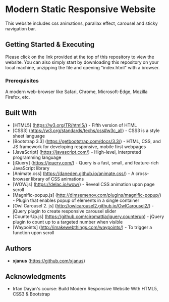# Modern Static Responsive Website

This website includes css animations, parallax effect, carousel and sticky navigation bar. 

## Getting Started & Executing

Please click on the link provided at the top of this repository to view the website.
You can also simply start by downloading this repository on your local machine, unzipping the file and opening "index.html" with a browser.

### Prerequisites

A modern web-browser like Safari, Chrome, Microsoft-Edge, Mozilla Firefox, etc.

## Built With

* [HTML5] (https://w3.org/TR/html5/) - Fifth version of HTML
* [CSS3] (https://w3.org/standards/techs/css#w3c_all) - CSS3 is a style sheet language
* [Bootstrap 3.3] (https://getbootstrap.com/docs/3.3/) - HTML, CSS, and JS framework for developing responsive, mobile first webpages
* [JavaScript] (https://javascript.com/) - High-level, interpreted programming language
* [jQuery] (https://jquery.com/) - Query is a fast, small, and feature-rich JavaScript library
* [Animate.css] (https://daneden.github.io/animate.css/) - A cross-browser library of CSS animations
* [WOW.js] (https://delac.io/wow/) - Reveal CSS animation upon page scroll
* [Magnific-popup.js] (http://dimsemenov.com/plugins/magnific-popup/) - Plugin that enables popup of elements in a single container
* [Owl Carousel 2. js] (http://owlcarousel2.github.io/OwlCarousel2/) - jQuery plugin to create responsive carousel slider
* [CounterUp.js] (https://github.com/ciromattia/jquery.counterup) - jQuery plugin to count up to a targeted number when visible
* [Waypoints] (http://imakewebthings.com/waypoints/) - To trigger a function upon scroll

## Authors

* **xjanus** (https://github.com/xjanus)

## Acknowledgments

* Irfan Dayan's course: Build Modern Responsive Website With HTML5, CSS3 & Bootstrap
